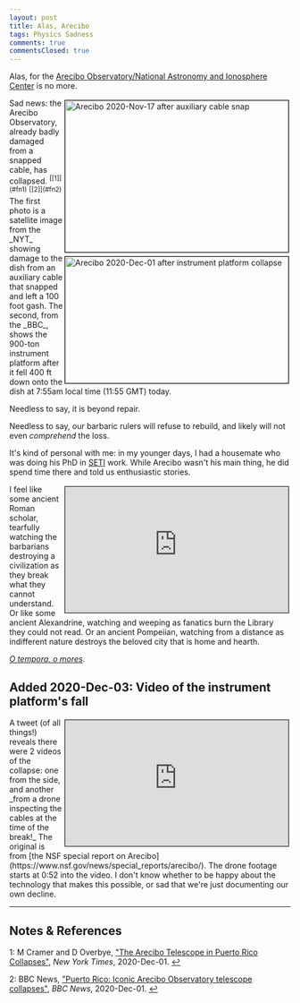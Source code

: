 ```yaml
---
layout: post
title: Alas, Arecibo
tags: Physics Sadness
comments: true
commentsClosed: true
---
```


Alas, for the [Arecibo Observatory/National Astronomy and Ionosphere Center](https://en.wikipedia.org/wiki/Arecibo_Observatory) is no more.  

<img src="{{ site.baseurl }}/images/2020-12-01-alas-arecibo-cable-snap.jpg" width="400" height="271" alt="Arecibo 2020-Nov-17 after auxiliary cable snap" title="Arecibo 2020-Nov-17 after auxiliary cable snap" style="float: right; margin: 3px 3px 3px 3px; border: 1px solid #000000;"/>
<img src="{{ site.baseurl }}/images/2020-12-01-alas-arecibo-instrument-platform-collapse.jpg" width="400" height="226" alt="Arecibo 2020-Dec-01 after instrument platform collapse" title="Arecibo 2020-Dec-01 after instrument platform collapse" style="float: right; margin: 3px 3px 3px 3px; border: 1px solid #000000;"/>
Sad news: the Arecibo Observatory, already badly damaged from a snapped cable, has
collapsed.  <sup id="fn1a">[[1]](#fn1)</sup> <sup id="fn2a">[[2]](#fn2)</sup> The first
photo is a satellite image from the _NYT_ showing damage to the dish from an auxiliary
cable that snapped and left a 100 foot gash.  The second, from the _BBC_, shows the
900-ton instrument platform after it fell 400 ft down onto the dish at 7:55am local time
(11:55 GMT) today.  

Needless to say, it is beyond repair.  

Needless to say, our barbaric rulers will refuse to rebuild, and likely will not even
_comprehend_ the loss.  

It's kind of personal with me: in my younger days, I had a housemate who was doing his PhD
in [SETI](https://en.wikipedia.org/wiki/Search_for_extraterrestrial_intelligence) work.
While Arecibo wasn't his main thing, he did spend time there and told us enthusiastic
stories.  

<iframe width="400" height="225" src="https://www.youtube.com/embed/ytie995zY-Q" allow="accelerometer; encrypted-media; gyroscope; picture-in-picture" allowfullscreen style="float: right; margin: 3px 3px 3px 3px; border: 1px solid #000000;"></iframe>
I feel like some ancient Roman scholar, tearfully watching the barbarians destroying a
civilization as they break what they cannot understand.  Or like some ancient Alexandrine,
watching and weeping as fanatics burn the Library they could not read.  Or an ancient
Pompeiian, watching from a distance as indifferent nature destroys the beloved city that is home
and hearth.  

[_O tempora, o mores_](https://en.wikipedia.org/wiki/O_tempora,_o_mores!).


## Added 2020-Dec-03: Video of the instrument platform's fall  

<iframe width="400" height="225" src="https://www.youtube.com/embed/ssHkMWcGat4" allow="accelerometer; encrypted-media; gyroscope; picture-in-picture" allowfullscreen style="float: right; margin: 3px 3px 3px 3px; border: 1px solid #000000;"></iframe>
A tweet (of all things!) reveals there were 2 videos of the collapse: one from the side,
and another _from a drone inspecting the cables at the time of the break!_  The original
is from [the NSF special report on Arecibo](https://www.nsf.gov/news/special_reports/arecibo/).
The drone footage starts at 0:52 into the video.  I don't know whether to be happy about
the technology that makes this possible, or sad that we're just documenting our own
decline.  

---

## Notes &amp; References  

<a id="fn1">1</a>: M Cramer and D Overbye, ["The Arecibo Telescope in Puerto Rico Collapses"](https://www.nytimes.com/2020/12/01/science/space/arecibo-telescope-puerto-rico.html), _New York Times_, 2020-Dec-01. [↩](#fn1a)  

<a id="fn2">2</a>: BBC News, ["Puerto Rico: Iconic Arecibo Observatory telescope collapses"](https://www.bbc.com/news/world-us-canada-55147973), _BBC News_, 2020-Dec-01. [↩](#fn2a)  
